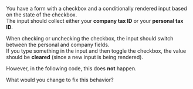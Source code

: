 You have a form with a checkbox and a conditionally rendered input based on the state of the checkbox.  
The input should collect either your **company tax ID** or your **personal tax ID**.  

When checking or unchecking the checkbox, the input should switch between the personal and company fields.  
If you type something in the input and then toggle the checkbox, the value should be **cleared** (since a new input is being rendered).  

However, in the following code, this does **not** happen.  

What would you change to fix this behavior?
